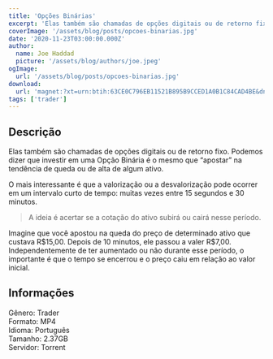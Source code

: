 ```yaml
---
title: 'Opções Binárias'
excerpt: 'Elas também são chamadas de opções digitais ou de retorno fixo. Podemos dizer que investir em uma Opção Binária é o mesmo que “apostar” na tendência de queda ou de alta de algum ativo.  O mais interessante é que a valorização ou a desvalorização pode ocorrer em um intervalo curto de t'
coverImage: '/assets/blog/posts/opcoes-binarias.jpg'
date: '2020-11-23T03:00:00.000Z'
author:
  name: Joe Haddad
  picture: '/assets/blog/authors/joe.jpeg'
ogImage:
  url: '/assets/blog/posts/opcoes-binarias.jpg'
download:
  url: 'magnet:?xt=urn:btih:63CE0C796EB11521B895B9CCED1A0B1C84CAD4BE&dn=FB%20Op%c3%a7%c3%b5es%20Binarias&tr=udp%3a%2f%2ftracker.openbittorrent.com%3a1337%2fannounce&tr=udp%3a%2f%2ftracker.opentrackr.org%3a1337%2fannounce'
tags: ['trader']
---
```

<h2>Descrição</h2>
<p></p><p>Elas também são chamadas de opções digitais ou de retorno fixo. Podemos dizer que investir em uma Opção Binária é o mesmo que “apostar” na tendência de queda ou de alta de algum ativo.</p><p>O mais interessante é que a valorização ou a desvalorização pode ocorrer em um intervalo curto de tempo: muitas vezes entre 15 segundos e 30 minutos.</p><blockquote class="wp-block-quote"><p>A ideia é acertar se a cotação do ativo subirá ou cairá nesse período.</p></blockquote><p>Imagine que você apostou na queda do preço de determinado ativo que custava R$15,00. Depois de 10 minutos, ele passou a valer R$7,00. Independentemente de ter aumentado ou não durante esse período, o importante é que o tempo se encerrou e o preço caiu em relação ao valor inicial.</p><h2>Informações</h2><p>Gênero: Trader<br/>Formato: MP4<br/>Idioma: Português<br/>Tamanho: 2.37GB<br/>Servidor: Torrent</p>